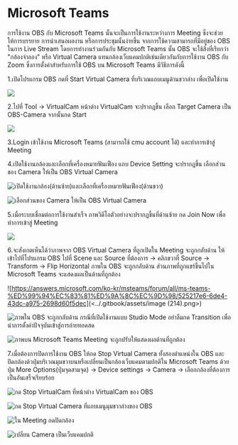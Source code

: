 # Microsoft Teams

การใช้งาน OBS กับ Microsoft Teams นั้นจะเป็นการใช้งานระหว่างการ Meeting ซึ่งจะช่วยให้การบรรยาย การนำเสนอผลงาน หรือการประชุมนั้นง่ายขึ้น จากการใช้ความสามารถที่มีอยู่ของ OBS ในการ Live Stream โดยการทำงานร่วมกันกับ Microsoft Teams นั้น OBS จะใช้สิ่งที่เรียกว่า "กล้องจำลอง" หรือ Virtual Camera แทนกล้องเว็บแคมปกติเช่นเดียวกันกับการใช้งาน OBS กับ Zoom  ซึ่งการตั้งค่าสำหรับการใช้ OBS บน Microsoft Teams มีวิธีการดังนี้

1.เปิดโปรแกรม OBS กดที่ Start Virtual Camera ที่บริเวณแถบเมนูด้านขวาล่าง เพื่อเปิดใช้งาน

![](<../.gitbook/assets/image (208) (1).png>)

2.ไปที่ Tool -> VirtualCam หน้าต่าง VirtualCam จะปรากฏขึ้น เลือก Target Camera เป็น OBS-Camera จากนั้นกด Start

![](<../.gitbook/assets/image (199) (1).png>)

3.Login เข้าใช้งาน Microsoft Teams (สามารถใช้ cmu account ได้) และทำการเข้าสู่ Meeting

4.เปิดใช้งานกล้องและเลือกที่เครื่องหมายฟันเฟือง แถบ Device Setting จะปรากฏขึ้น เลือกส่วนของ Camera ให้เป็น OBS Virtual Camera

![เปิดใช้งานกล้อง(ด้านซ้าย)และเลือกที่เครื่องหมายฟันเฟือง(ด้านขวา)](<../.gitbook/assets/image (212).png>)

![เลือกส่วนของ Camera ให้เป็น OBS Virtual Camera](<../.gitbook/assets/image (215).png>)

5.เมื่อระบบเชื่อมต่อการใช้งานสำเร็จ ภาพวิดีโอตัวอย่างจะปรากฏขึ้นที่ด้านซ้าย กด Join Now เพื่อทำการเข้าสู่ Meeting

![](<../.gitbook/assets/image (209).png>)

6.จะสังเกตเห็นได้ว่าภาพจาก OBS Virtual Camera ที่ถูกเปิดใน Meeting จะถูกกลับด้าน ให้เข้าไปที่โปรแกรม OBS ไปที่ Scene และ Source ที่ต้องการ -> คลิกขวาที่ Source -> Transform -> Flip Horizontal ภาพใน OBS จะถูกกลับด้าน ส่วนภาพที่ถูกแชร์ขึ้นไปใน Microsoft Teams จะแสดงผลเป็นด้านที่ถูกต้อง

![https://answers.microsoft.com/ko-kr/msteams/forum/all/ms-teams-%ED%99%94%EC%83%81%ED%9A%8C%EC%9D%98/525217e6-6de4-43dc-a975-2698d60f5dec](<../.gitbook/assets/image (214).png>)

![ภาพใน OBS จะถูกกลับด้าน กรณีที่เปิดใช้งานแบบ Studio Mode อย่าลืมกด Transition เพื่อนำการตั้งค่าปัจจุบันเข้าสู่การถ่ายทอดสด](<../.gitbook/assets/image (211).png>)

![ภาพบน Microsoft Teams Meeting จะถูกปรับให้แสดงผลด้านที่ถูกต้อง](<../.gitbook/assets/image (208).png>)



7.เมื่อต้องการปิดการใช้งาน OBS ให้กด Stop Virtual Camera ทั้งสองตำแหน่งใน OBS และ ปิดกล้องด้วปุ่มบริเวณมุมขวาบนหรือเปลี่ยนเป็นกล้องเว็บแคมตามปกติใน Microsoft Teams ด้วยปุ่ม More Options(ปุ่มจุดสามจุด) -> Device settings -> Camera -> เลือกกล้องที่ต้องการ เป็นอันเสร็จเรียบร้อย

![กด Stop VirtualCam ที่หน้าต่าง VirtualCam ของ OBS](<../.gitbook/assets/image (206) (1).png>)

![กด Stop Virtual Camera ที่แถบเมนูมุมขวาล่างของ OBS](<../.gitbook/assets/image (198).png>)

![ใน Meeting กดปิดกล้อง](<../.gitbook/assets/image (210).png>)

![เปลี่ยน Camera เป็นเว็บแคมปกติ](<../.gitbook/assets/image (202).png>)
